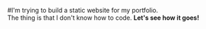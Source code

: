 #I'm trying to build a static website for my portfolio. <br>
The thing is that I don't know how to code.
**Let's see how it goes!**
